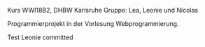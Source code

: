 Kurs WWI18B2, DHBW Karlsruhe
Gruppe: Lea, Leonie und Nicolas

Programmierprojekt in der Vorlesung Webprogrammierung.

Test Leonie committed
